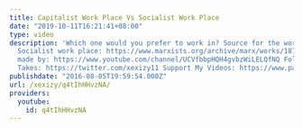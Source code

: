 ```yaml
---
title: Capitalist Work Place Vs Socialist Work Place
date: "2019-10-11T16:21:41+08:00"
type: video
description: 'Which one would you prefer to work in? Source for the workings of the
  Socialist work place: https://www.marxists.org/archive/marx/works/1875/gotha/ Labourwave
  made by: https://www.youtube.com/channel/UCVfbbpHQH4gvbzWiLELQfNQ Follow My Hot
  Takes: https://twitter.com/xexizy11 Support My Videos: https://www.patreon.com/Xexizy'
publishdate: "2016-08-05T19:59:54.000Z"
url: /xexizy/q4tIhHHvzNA/
providers:
  youtube:
    id: q4tIhHHvzNA
---
```

